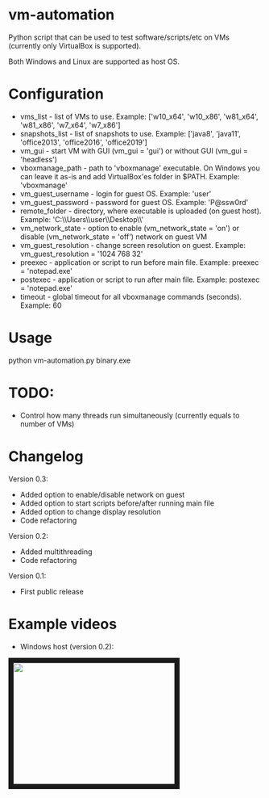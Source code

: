 # vm-automation
Python script that can be used to test software/scripts/etc on VMs (currently only VirtualBox is supported).

Both Windows and Linux are supported as host OS.

# Configuration
* vms_list - list of VMs to use. Example: ['w10_x64', 'w10_x86', 'w81_x64', 'w81_x86', 'w7_x64', 'w7_x86']
* snapshots_list - list of snapshots to use. Example: ['java8', 'java11', 'office2013', 'office2016', 'office2019']
* vm_gui - start VM with GUI (vm_gui = 'gui') or without GUI (vm_gui = 'headless')
* vboxmanage_path - path to 'vboxmanage' executable. On Windows you can leave it as-is and add VirtualBox'es folder in $PATH. Example: 'vboxmanage'
* vm_guest_username - login for guest OS. Example: 'user'
* vm_guest_password - password for guest OS. Example: 'P@ssw0rd'
* remote_folder - directory, where executable is uploaded (on guest host). Example: 'C:\\\\Users\\\\user\\\\Desktop\\\\'
* vm_network_state - option to enable (vm_network_state = 'on') or disable (vm_network_state = 'off') network on guest VM
* vm_guest_resolution - change screen resolution on guest. Example: vm_guest_resolution = '1024 768 32'
* preexec - application or script to run before main file. Example: preexec = 'notepad.exe'
* postexec - application or script to run after main file. Example: postexec = 'notepad.exe'
* timeout - global timeout for all vboxmanage commands (seconds). Example: 60

# Usage
python vm-automation.py binary.exe

# TODO:
* Control how many threads run simultaneously (currently equals to number of VMs)

# Changelog
Version 0.3:
* Added option to enable/disable network on guest
* Added option to start scripts before/after running main file
* Added option to change display resolution
* Code refactoring

Version 0.2:
* Added multithreading
* Code refactoring

Version 0.1:
* First public release

# Example videos
* Windows host (version 0.2):

<a href="http://www.youtube.com/watch?feature=player_embedded&v=nIj4cW_miuA" target="_blank"><img src="http://img.youtube.com/vi/nIj4cW_miuA/0.jpg" width="320" height="240" border="10" /></a>

